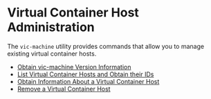 # Virtual Container Host Administration #

The `vic-machine` utility provides commands that allow you to manage existing virtual container hosts.

  * [Obtain vic-machine Version Information](vic_machine_version.md)
  * [List Virtual Container Hosts and Obtain their IDs](list_vch.md)
  * [Obtain Information About a Virtual Container Host](inspect_vch.md)
  * [Remove a Virtual Container Host](remove_vch.md)